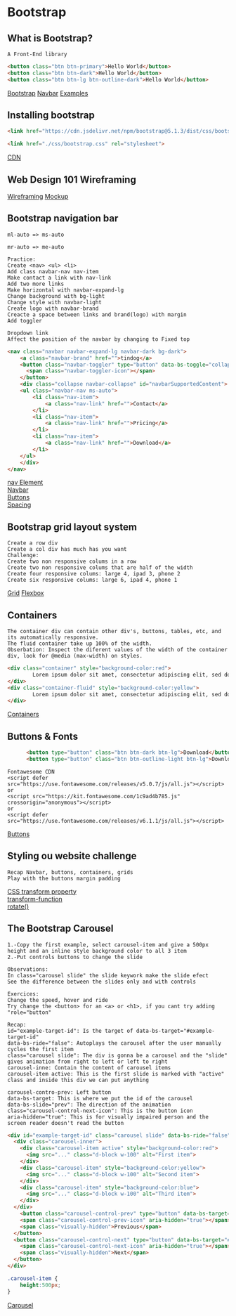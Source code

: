 # Bootstrap

## What is Bootstrap?
```
A Front-End library
```
```html
<button class="btn btn-primary">Hello World</button>
<button class="btn btn-dark">Hello World</button>
<button class="btn btn-lg btn-outline-dark">Hello World</button>
```
[Bootstrap](https://getbootstrap.com/docs/5.1/getting-started/introduction/)
[Navbar](https://getbootstrap.com/docs/5.1/components/navbar/)
[Examples](https://getbootstrap.com/docs/5.1/examples/)

## Installing bootstrap
```html
<link href="https://cdn.jsdelivr.net/npm/bootstrap@5.1.3/dist/css/bootstrap.min.css" rel="stylesheet" integrity="sha384-1BmE4kWBq78iYhFldvKuhfTAU6auU8tT94WrHftjDbrCEXSU1oBoqyl2QvZ6jIW3" crossorigin="anonymous">

<link href="./css/bootstrap.css" rel="stylesheet">
```
[CDN](https://www.akamai.com/es/our-thinking/cdn/what-is-a-cdn)

## Web Design 101 Wireframing
[Wireframing](https://www.lucidchart.com/pages/es/que-es-un-wireframe-para-un-sitio-web)
[Mockup](https://moqups.com/es/)

## Bootstrap navigation bar
```
ml-auto => ms-auto

mr-auto => me-auto

Practice:
Create <nav> <ul> <li>
Add class navbar-nav nav-item
Make contact a link with nav-link
Add two more links
Make horizontal with navbar-expand-lg
Change background with bg-light
Change style with navbar-light
Create logo with navbar-brand
Creacte a space between links and brand(logo) with margin
Add toggler

Dropdown link
Affect the position of the navbar by changing to Fixed top
```
```html
<nav class="navbar navbar-expand-lg navbar-dark bg-dark">
    <a class="navbar-brand" href="">tindog</a>
    <button class="navbar-toggler" type="button" data-bs-toggle="collapse" data-bs-target="#navbarSupportedContent" aria-controls="navbarSupportedContent" aria-expanded="false" aria-label="Toggle navigation">
      <span class="navbar-toggler-icon"></span>
    </button>
    <div class="collapse navbar-collapse" id="navbarSupportedContent">
    <ul class="navbar-nav ms-auto">
        <li class="nav-item">
            <a class="nav-link" href="">Contact</a>
        </li>
        <li class="nav-item">
            <a class="nav-link" href="">Pricing</a>
        </li>
        <li class="nav-item">
            <a class="nav-link" href="">Download</a>
        </li>
    </ul>
    </div>
</nav>
```
[nav Element](https://developer.mozilla.org/en-US/docs/Web/HTML/Element/nav) \
[Navbar](https://getbootstrap.com/docs/5.1/components/navbar/) \
[Buttons](https://getbootstrap.com/docs/5.1/components/buttons/) \
[Spacing](https://getbootstrap.com/docs/5.1/utilities/spacing/)

## Bootstrap grid layout system
```
Create a row div
Create a col div has much has you want
Challenge:
Create two non responsive colums in a row
Create two non responsive colums that are half of the width
Create four responsive colums: large 4, ipad 3, phone 2
Create six responsive colums: large 6, ipad 4, phone 1
```
[Grid](https://getbootstrap.com/docs/5.1/layout/grid/)
[Flexbox](https://css-tricks.com/snippets/css/a-guide-to-flexbox/#flexbox-background)

## Containers
```
The container div can contain other div's, buttons, tables, etc, and its automatically responsive.
The fluid container take up 100% of the width.
Obserbation: Inspect the diferent values of the width of the container div, look for @media (max-width) on styles.
```
```html
<div class="container" style="background-color:red">
        Lorem ipsum dolor sit amet, consectetur adipiscing elit, sed do eiusmod tempor incididunt ut labore et dolore magna aliqua. Ut enim ad minim veniam, quis nostrud exercitation ullamco laboris nisi ut aliquip ex ea commodo consequat. Duis aute irure dolor in reprehenderit in voluptate velit esse cillum dolore eu fugiat nulla pariatur. Excepteur sint occaecat cupidatat non proident, sunt in culpa qui officia deserunt mollit anim id est laborum.
</div>
<div class="container-fluid" style="background-color:yellow">
        Lorem ipsum dolor sit amet, consectetur adipiscing elit, sed do eiusmod tempor incididunt ut labore et dolore magna aliqua. Ut enim ad minim veniam, quis nostrud exercitation ullamco laboris nisi ut aliquip ex ea commodo consequat. Duis aute irure dolor in reprehenderit in voluptate velit esse cillum dolore eu fugiat nulla pariatur. Excepteur sint occaecat cupidatat non proident, sunt in culpa qui officia deserunt mollit anim id est laborum.
</div>
```
[Containers](https://getbootstrap.com/docs/5.1/layout/containers/)

## Buttons & Fonts
```html
      <button type="button" class="btn btn-dark btn-lg">Download</button>
      <button type="button" class="btn btn-outline-light btn-lg">Download</button>
```
```
Fontawesome CDN
<script defer src="https://use.fontawesome.com/releases/v5.0.7/js/all.js"></script>
or
<script src="https://kit.fontawesome.com/1c9ad4b785.js" crossorigin="anonymous"></script>
or
<script defer src="https://use.fontawesome.com/releases/v6.1.1/js/all.js"></script>
```
[Buttons](https://getbootstrap.com/docs/5.1/components/buttons/)

## Styling ou website challenge
```
Recap Navbar, buttons, containers, grids
Play with the buttons margin padding
```
[CSS transform property](https://www.w3schools.com/cssref/css3_pr_transform.asp) \
[transform-function](https://developer.mozilla.org/en-US/docs/Web/CSS/transform-function) \
[rotate()](https://developer.mozilla.org/en-US/docs/Web/CSS/transform-function/rotate)

## The Bootstrap Carousel
```
1.-Copy the first example, select carousel-item and give a 500px height and an inline style background color to all 3 item
2.-Put controls buttons to change the slide

Observations:
In class="carousel slide" the slide keywork make the slide efect
See the difference between the slides only and with controls

Exercices:
Change the speed, hover and ride
Try change the <button> for an <a> or <h1>, if you cant try adding "role="button"

Recap:
id="example-target-id": Is the target of data-bs-target="#example-target-id"
data-bs-ride="false": Autoplays the carousel after the user manually cycles the first item
class="carousel slide": The div is gonna be a carousel and the "slide" gives animation from right to left or left to right
carousel-inne: Contain the content of carousel items
carousel-item active: This is the first slide is marked with "active" class and inside this div we can put anything

carousel-contro-prev: Left button
data-bs-target: This is where we put the id of the carousel
data-bs-slide="prev": The direction of the animation
class="carousel-control-next-icon": This is the button icon
aria-hidden="true": This is for visually impaired person and the screen reader doesn't read the button

```
```html
<div id="example-target-id" class="carousel slide" data-bs-ride="false">
  <div class="carousel-inner">
    <div class="carousel-item active" style="background-color:red">
      <img src="..." class="d-block w-100" alt="First item">
    </div>
    <div class="carousel-item" style="background-color:yellow">
      <img src="..." class="d-block w-100" alt="Second item">
    </div>
    <div class="carousel-item" style="background-color:blue">
      <img src="..." class="d-block w-100" alt="Third item">
    </div>
  </div>
    <button class="carousel-control-prev" type="button" data-bs-target="#example-target-id" data-bs-slide="prev">
    <span class="carousel-control-prev-icon" aria-hidden="true"></span>
    <span class="visually-hidden">Previous</span>
  </button>
  <button class="carousel-control-next" type="button" data-bs-target="#example-target-id" data-bs-slide="next">
    <span class="carousel-control-next-icon" aria-hidden="true"></span>
    <span class="visually-hidden">Next</span>
  </button>
</div>
```
```css
.carousel-item {
    height:500px;
}
```
[Carousel](https://getbootstrap.com/docs/5.1/components/carousel/)
